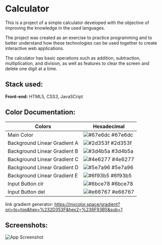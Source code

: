 
# Calculator

This is a project of a simple calculator developed with the objective of improving the knowledge in the used languages.

 The project was created as an exercise to practice programming and to better understand how these technologies can be used together to create interactive web applications. 
 
 The calculator has basic operations such as addition, subtraction, multiplication, and division, as well as features to clear the screen and delete one digit at a time.

## Stack used:

**Front-end:** HTML5, CSS3, JavaSCript

## Color Documentation:

| Colors               | Hexadecimal                                                |
| ----------------- | ---------------------------------------------------------------- |
| Main Color    | ![#67e6dc](https://via.placeholder.com/10/67e6dc?text=+) #67e6dc |
| Background Linear Gradient A       | ![#2d353f](https://via.placeholder.com/10/2d353f?text=+) #2d353f |
| Background Linear Gradient B       | ![#3d4b5a](https://via.placeholder.com/10/3d4b5a?text=+) #3d4b5a |
| Background Linear Gradient C       | ![#4e6277](https://via.placeholder.com/10/4e6277?text=+) #4e6277 |
| Background Linear Gradient D       | ![#5e7a96](https://via.placeholder.com/10/5e7a96?text=+) #5e7a96 |
| Background Linear Gradient E       | ![#6f93b5](https://via.placeholder.com/10/6f93b5?text=+) #6f93b5 |
| Input Button clr       | ![#6bce78](https://via.placeholder.com/10/6bce78?text=+) #6bce78 |
| Input Button del        | ![#e66767](https://via.placeholder.com/10/e66767?text=+) #e66767 |


link gradient generator: https://mycolor.space/gradient?ori=to+top&hex=%232D353F&hex2=%236F93B5&sub=1

## Screenshots:

![App Screenshot](https://live.staticflickr.com/65535/52859395240_41ba9ec4bc_b.jpg)

